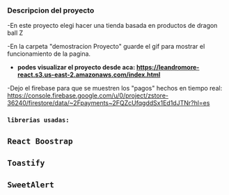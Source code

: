 

### Descripcion del proyecto

-En este proyecto elegi hacer una tienda basada en productos de dragon ball Z

-En la carpeta "demostracion Proyecto" guarde el gif para mostrar el funcionamiento de la pagina.

 - __podes visualizar el proyecto desde aca: https://leandromore-react.s3.us-east-2.amazonaws.com/index.html__

-Dejo el firebase para que se muestren los "pagos" hechos en tiempo real: https://console.firebase.google.com/u/0/project/zstore-36240/firestore/data/~2Fpayments~2FQZcUfqgddSx1Ed1dJTNr?hl=es



### `librerias usadas:`

## `React Boostrap`
## `Toastify`
## `SweetAlert`

